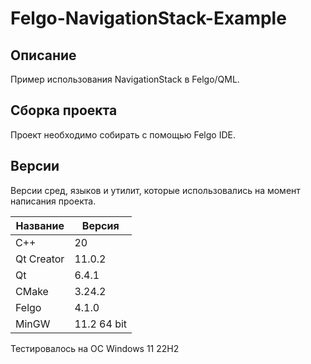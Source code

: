 # Felgo-NavigationStack-Example

## Описание

Пример использования NavigationStack в Felgo/QML.

## Сборка проекта

Проект необходимо собирать с помощью Felgo IDE.

## Версии

Версии сред, языков и утилит, которые использовались на момент написания проекта.

| Название   | Версия               |
| -----------|----------------------|
| C++        | 20                   |
| Qt Creator | 11.0.2               |
| Qt         | 6.4.1                |
| CMake      | 3.24.2               |
| Felgo      | 4.1.0                |
| MinGW      | 11.2 64 bit          |

Тестировалось на ОС Windows 11 22H2